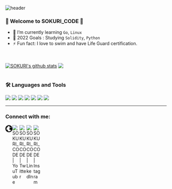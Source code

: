 ![header](https://capsule-render.vercel.app/api?type=waving&color=gradient&height=250&section=header&text=SOKURI_CODE&fontSize=90)


### 🌈 Welcome to SOKURI_CODE 👋 

- 🌱 I’m currently learning `Go`, `Linux`
- 🥅 2022 Goals : Studying `Solidity`, `Python` 
- ⚡ Fun fact: I love to swim and have Life Guard certification.
<br />

<a href="https://github.com/imysh578"><img align="center" style="height:180px" src="https://github-readme-stats.vercel.app/api?username=imysh578&show_icons=true&include_all_commits=true&theme=nord&hide_border=true" alt="SOKURI's github stats" /></a>
<a href="https://github.com/imysh578"><img align="center" style="height:180px" src="https://github-readme-stats.vercel.app/api/top-langs/?username=imysh578&layout=compact&theme=nord&hide_border=true" /></a> 
<br />
<br />

### 🛠 Languages and Tools

<img src="https://img.shields.io/badge/CSS3-1572B6?style=flat-square&logo=CSS3&logoColor=white"/> </t>
<img src="https://img.shields.io/badge/HTML5-E34F26?style=flat-square&logo=HTML5&logoColor=white"/> 
<img src="https://img.shields.io/badge/JavaScript-F7DF1E?style=flat-square&logo=JavaScript&logoColor=white"/>
<img src="https://img.shields.io/badge/Node.js-339933?style=flat-square&logo=Node.js&logoColor=white"/>
<img src="https://img.shields.io/badge/Linux-FCC624?style=flat-square&logo=Linux&logoColor=white"/>
<img src="https://img.shields.io/badge/Go-00ADD8?style=flat-square&logo=Go&logoColor=white"/>
<img src="https://img.shields.io/badge/Python-3776AB?style=flat-square&logo=Python&logoColor=white"/>


---
### Connect with me:

[<img align="left" alt="SOKURI_CODE | velog" width="22px" src="https://raw.githubusercontent.com/iconic/open-iconic/master/svg/globe.svg" />][velog]
[<img align="left" alt="SOKURI_CODE | YouTube" width="22px" src="https://cdn.jsdelivr.net/npm/simple-icons@v3/icons/youtube.svg" />][youtube]
[<img align="left" alt="SOKURI_CODE | Twitter" width="22px" src="https://cdn.jsdelivr.net/npm/simple-icons@v3/icons/twitter.svg" />][twitter]
[<img align="left" alt="SOKURI_CODE | LinkedIn" width="22px" src="https://cdn.jsdelivr.net/npm/simple-icons@v3/icons/linkedin.svg" />][linkedin]
[<img align="left" alt="SOKURI_CODE | Instagram" width="22px" src="https://cdn.jsdelivr.net/npm/simple-icons@v3/icons/instagram.svg" />][instagram]

[velog]: https://velog.io/@imysh578
[twitter]: https://twitter.com/
[youtube]: https://youtube.com/
[instagram]: https://instagram.com/_sokuri
[linkedin]: https://linkedin.com/in/

<br />
